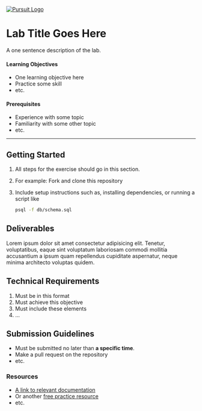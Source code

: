 [![Pursuit Logo](https://avatars1.githubusercontent.com/u/5825944?s=200&v=4)](https://pursuit.org)

# Lab Title Goes Here

A one sentence description of the lab.

#### Learning Objectives

- One learning objective here
- Practice some skill
- etc.

#### Prerequisites

- Experience with some topic
- Familiarity with some other topic
- etc.

---

## Getting Started

1. All steps for the exercise should go in this section.

1. For example: Fork and clone this repository

1. Include setup instructions such as, installing dependencies, or running a script like

   ```bash
   psql -f db/schema.sql
   ```

## Deliverables

Lorem ipsum dolor sit amet consectetur adipisicing elit. Tenetur, voluptatibus, eaque sint voluptatum laboriosam commodi mollitia accusantium a ipsum quam repellendus cupiditate aspernatur, neque minima architecto voluptas quidem.

## Technical Requirements
1. Must be in this format
2. Must achieve this objective
3. Must include these elements
4. ...

## Submission Guidelines

- Must be submitted no later than **a specific time**.
- Make a pull request on the repository
- etc.

### Resources

- [A link to relevant documentation](https://www.google.com/)
- Or another [free practice resource](https://www.google.com/)
- etc.
